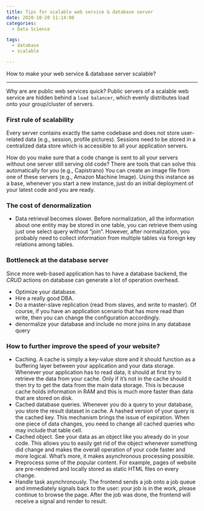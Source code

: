 ```yaml
---
title: Tips for scalable web service & database server 
date: 2020-10-20 11:14:08
categories:
  - Data Science

tags:
  - database
  - scalable

---
```


How to make your web service & database server scalable?

---

Why are are public web services quick? Public servers of a scalable web service are hidden behind a `load balancer`, which evenly distributes load onto your group/cluster of servers.

### First rule of scalability

Every server contains exactly the same codebase and does not store user-related data (e.g., session, profile pictures). Sessions need to be stored in a centralized data store which is accessible to all your application servers.

How do you make sure that a code change is sent to all your servers without one server still serving old code? There are tools that can solve this automatically for you (e.g., Capistrano)
You can create an image file from one of these servers (e.g., Amazon Machine Image). Using this instance as a base, whenever you start a new instance, just do an initial deployment of your latest code and you are ready. 


### The cost of denormalization

- Data retrieval becomes slower. Before normalization, all the information about one entity may be stored in one table, you can retrieve them using just one select query without “join”. However, after normalization, you probably need to collect information from multiple tables via foreign key relations among tables.

### Bottleneck at the database server

Since more web-based application has to have a database backend, the *CRUD* actions on database can generate a lot of operation overhead.

- Optimize your database.
- Hire a really good DBA.
- Do a master-slave replication (read from slaves, and write to master). Of course, if you have an application scenario that has more read than write, then you can change the configuration accordingly.
- denormalize your database and include no more joins in any database query

### How to further improve the speed of your website?

- Caching. A cache is simply a key-value store and it should function as a buffering layer between your application and your data storage. Whenever your application has to read data, it should at first try to retrieve the data from your cache. Only if it’s not in the cache should it then try to get the data from the main data storage. This is because cache holds information in RAM and this is much more faster than data that are stored on disk.
- Cached database queries. Whenever you do a query to your database, you store the result dataset in cache. A hashed version of your query is the cached key.  This mechanism brings the issue of expiration. When one piece of data changes,  you need to change all cached queries who may include that table cell. 
- Cached object. See your data as an object like you already do in your code. This allows you to easily get rid of the object whenever something did change and makes the overall operation of your code faster and more logical. What’s more, it makes asynchronous processing possible.
- Preprocess some of the popular content. For example, pages of website are pre-rendered and locally stored as static HTML files on every change. 
- Handle task asynchronously. The frontend sends a job onto a job queue and immediately signals back to the user: your job is in the work, please continue to browse the page. After the job was done, the frontend will receive a signal and render to result. 


